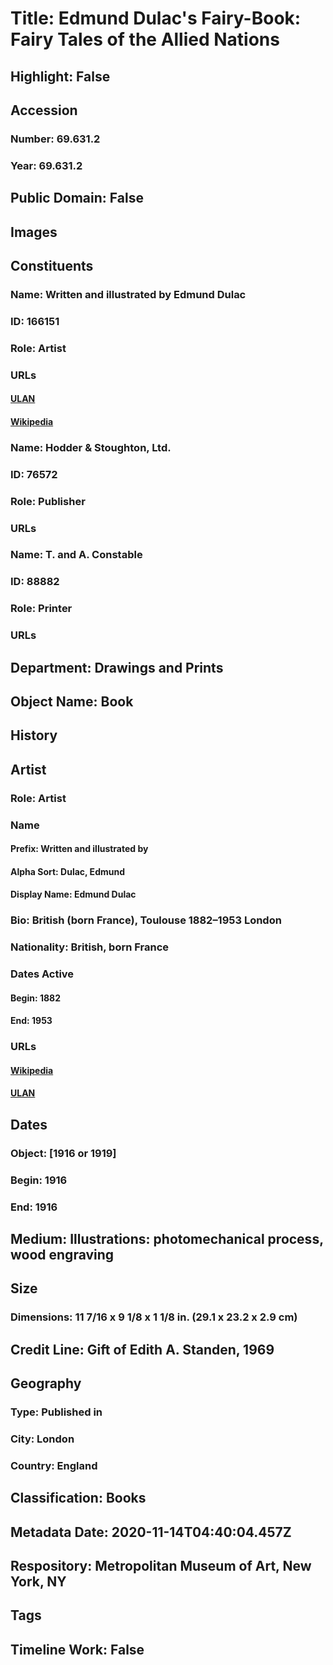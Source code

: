 # Title: Edmund Dulac's Fairy-Book: Fairy Tales of the Allied Nations
## Highlight: False
## Accession
### Number: 69.631.2
### Year: 69.631.2
## Public Domain: False
## Images
## Constituents
### Name: Written and illustrated by Edmund Dulac
### ID: 166151
### Role: Artist
### URLs
#### [ULAN](http://vocab.getty.edu/page/ulan/500025704)
#### [Wikipedia](https://www.wikidata.org/wiki/Q27032)
### Name: Hodder &amp; Stoughton, Ltd.
### ID: 76572
### Role: Publisher
### URLs
### Name: T. and A. Constable
### ID: 88882
### Role: Printer
### URLs
## Department: Drawings and Prints
## Object Name: Book
## History
## Artist
### Role: Artist
### Name
#### Prefix: Written and illustrated by
#### Alpha Sort: Dulac, Edmund
#### Display Name: Edmund Dulac
### Bio: British (born France), Toulouse 1882–1953 London
### Nationality: British, born France
### Dates Active
#### Begin: 1882
#### End: 1953
### URLs
#### [Wikipedia](https://www.wikidata.org/wiki/Q27032)
#### [ULAN](http://vocab.getty.edu/page/ulan/500025704)
## Dates
### Object: [1916 or 1919]
### Begin: 1916
### End: 1916
## Medium: Illustrations: photomechanical process, wood engraving
## Size
### Dimensions: 11 7/16 x 9 1/8 x 1 1/8 in. (29.1 x 23.2 x 2.9 cm)
## Credit Line: Gift of Edith A. Standen, 1969
## Geography
### Type: Published in
### City: London
### Country: England
## Classification: Books
## Metadata Date: 2020-11-14T04:40:04.457Z
## Respository: Metropolitan Museum of Art, New York, NY
## Tags
## Timeline Work: False